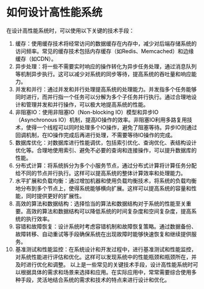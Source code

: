 # 如何设计高性能系统
<font style="color:rgb(0, 0, 0);background-color:rgb(248, 248, 248);">在设计高性能系统时，可以使用以下关键的技术手段：</font>
1. <font style="color:rgb(0, 0, 0);background-color:rgb(248, 248, 248);">缓存：使用缓存技术将经常访问的数据缓存在内存中，减少对后端存储系统的访问频率。常见的缓存技术包括内存缓存（如Redis、Memcached）和边缘缓存（如CDN）。</font>
2. <font style="color:rgb(0, 0, 0);background-color:rgb(248, 248, 248);">异步处理：将一些不需要实时响应的操作转化为异步任务处理，通过消息队列等机制异步执行。这可以减少对系统的同步等待，提高系统的吞吐量和响应能力。</font>
3. <font style="color:rgb(0, 0, 0);background-color:rgb(248, 248, 248);">并发和并行：通过并发和并行处理提高系统的处理能力。并发指多个任务能够同时进行，而并行指一个任务可以分解为多个子任务并行执行。通过合理地设计和管理并发和并行操作，可以极大地提高系统的性能。</font>
4. <font style="color:rgb(0, 0, 0);background-color:rgb(248, 248, 248);">非阻塞IO：使用非阻塞IO（Non-blocking IO）模型和异步IO（Asynchronous IO）机制，提高IO操作的效率。非阻塞IO利用多路复用技术，使得一个线程可以同时处理多个IO操作，避免了阻塞等待。异步IO则通过回调机制，在IO操作完成后再进行处理，不需要等待IO操作的完成。</font>
5. <font style="color:rgb(0, 0, 0);background-color:rgb(248, 248, 248);">数据库优化：对数据库进行性能调优，包括索引优化、查询优化、表结构设计优化等。合理地使用索引、避免不必要的查询和连接操作，可以提升数据库的性能。</font>
6. <font style="color:rgb(0, 0, 0);background-color:rgb(248, 248, 248);">分布式计算：将系统拆分为多个小服务节点，通过分布式计算将计算任务分配给不同的节点并行执行。这样可以提高系统的整体计算效率和处理能力。</font>
7. <font style="color:rgb(0, 0, 0);background-color:rgb(248, 248, 248);">水平扩展和负载均衡：通过增加机器和使用负载均衡技术，将系统的负载均衡地分布到多个节点上，使得系统能够横向扩展。这样可以提高系统的容量和性能，同时提供更好的扩展性。</font>
8. <font style="color:rgb(0, 0, 0);background-color:rgb(248, 248, 248);">高效的算法和数据结构：选择恰当的算法和数据结构对于系统的性能至关重要。高效的算法和数据结构可以降低系统的时间复杂度和空间复杂度，提高系统的执行效率。</font>
9. <font style="color:rgb(0, 0, 0);background-color:rgb(248, 248, 248);">容错和故障恢复：设计系统时考虑容错机制和故障恢复策略。通过数据备份、故障转移、自动重试等手段确保系统在出现故障时能够快速恢复和继续提供服务。</font>
10. <font style="color:rgb(0, 0, 0);background-color:rgb(248, 248, 248);">基准测试和性能监控：在系统设计和开发过程中，进行基准测试和性能监控，对系统性能进行评估和优化。这样可以发现系统中的性能瓶颈和瓶颈所在，并及时进行优化和调整。</font>
<font style="color:rgb(0, 0, 0);background-color:rgb(248, 248, 248);">以上是一些常见的关键技术手段，设计高性能系统时可以根据具体的需求和场景来选择和应用。在实际应用中，常常需要综合使用多种手段，灵活地结合系统的需求和技术的特点来进行设计和优化。</font>
